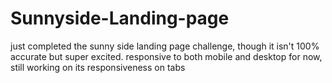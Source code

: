 # Sunnyside-Landing-page
just completed the sunny side landing page challenge, though it isn't 100% accurate but super excited. responsive to both mobile and desktop for now, still working on its responsiveness on tabs
